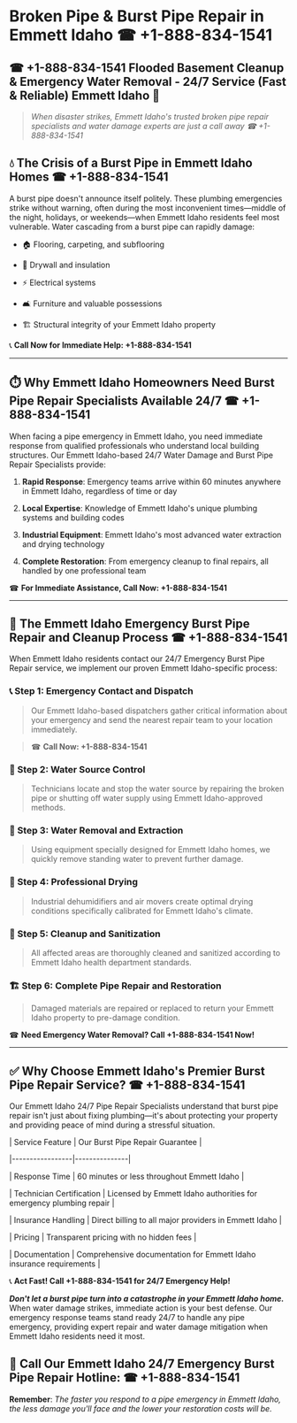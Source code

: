# Broken Pipe & Burst Pipe Repair in Emmett Idaho ☎ +1-888-834-1541  
## ☎ +1-888-834-1541 Flooded Basement Cleanup & Emergency Water Removal - 24/7 Service (Fast & Reliable) Emmett Idaho 🚨  

> *When disaster strikes, Emmett Idaho's trusted broken pipe repair specialists and water damage experts are just a call away ☎ +1-888-834-1541*  

## 💧 The Crisis of a Burst Pipe in Emmett Idaho Homes ☎ +1-888-834-1541  

A burst pipe doesn't announce itself politely. These plumbing emergencies strike without warning, often during the most inconvenient times—middle of the night, holidays, or weekends—when Emmett Idaho residents feel most vulnerable. Water cascading from a burst pipe can rapidly damage:  

* 🏠 Flooring, carpeting, and subflooring  
* 🧱 Drywall and insulation  
* ⚡ Electrical systems  
* 🛋️ Furniture and valuable possessions  
* 🏗️ Structural integrity of your Emmett Idaho property  

📞 **Call Now for Immediate Help: +1-888-834-1541**  

---  

## ⏱️ Why Emmett Idaho Homeowners Need Burst Pipe Repair Specialists Available 24/7 ☎ +1-888-834-1541  

When facing a pipe emergency in Emmett Idaho, you need immediate response from qualified professionals who understand local building structures. Our Emmett Idaho-based 24/7 Water Damage and Burst Pipe Repair Specialists provide:  

1. **Rapid Response**: Emergency teams arrive within 60 minutes anywhere in Emmett Idaho, regardless of time or day  
2. **Local Expertise**: Knowledge of Emmett Idaho's unique plumbing systems and building codes  
3. **Industrial Equipment**: Emmett Idaho's most advanced water extraction and drying technology  
4. **Complete Restoration**: From emergency cleanup to final repairs, all handled by one professional team  

☎ **For Immediate Assistance, Call Now: +1-888-834-1541**  

---  

## 🔧 The Emmett Idaho Emergency Burst Pipe Repair and Cleanup Process ☎ +1-888-834-1541  

When Emmett Idaho residents contact our 24/7 Emergency Burst Pipe Repair service, we implement our proven Emmett Idaho-specific process:  

### 📞 Step 1: Emergency Contact and Dispatch  
> Our Emmett Idaho-based dispatchers gather critical information about your emergency and send the nearest repair team to your location immediately.  
> ☎ **Call Now: +1-888-834-1541**  

### 🚿 Step 2: Water Source Control  
> Technicians locate and stop the water source by repairing the broken pipe or shutting off water supply using Emmett Idaho-approved methods.  

### 🌊 Step 3: Water Removal and Extraction  
> Using equipment specially designed for Emmett Idaho homes, we quickly remove standing water to prevent further damage.  

### 💨 Step 4: Professional Drying  
> Industrial dehumidifiers and air movers create optimal drying conditions specifically calibrated for Emmett Idaho's climate.  

### 🧼 Step 5: Cleanup and Sanitization  
> All affected areas are thoroughly cleaned and sanitized according to Emmett Idaho health department standards.  

### 🏗️ Step 6: Complete Pipe Repair and Restoration  
> Damaged materials are repaired or replaced to return your Emmett Idaho property to pre-damage condition.  

☎ **Need Emergency Water Removal? Call +1-888-834-1541 Now!**  

---  

## ✅ Why Choose Emmett Idaho's Premier Burst Pipe Repair Service? ☎ +1-888-834-1541  

Our Emmett Idaho 24/7 Pipe Repair Specialists understand that burst pipe repair isn't just about fixing plumbing—it's about protecting your property and providing peace of mind during a stressful situation.  

| Service Feature | Our Burst Pipe Repair Guarantee |  
|-----------------|---------------|  
| Response Time | 60 minutes or less throughout Emmett Idaho |  
| Technician Certification | Licensed by Emmett Idaho authorities for emergency plumbing repair |  
| Insurance Handling | Direct billing to all major providers in Emmett Idaho |  
| Pricing | Transparent pricing with no hidden fees |  
| Documentation | Comprehensive documentation for Emmett Idaho insurance requirements |  

📞 **Act Fast! Call +1-888-834-1541 for 24/7 Emergency Help!**  

***Don't let a burst pipe turn into a catastrophe in your Emmett Idaho home.*** When water damage strikes, immediate action is your best defense. Our emergency response teams stand ready 24/7 to handle any pipe emergency, providing expert repair and water damage mitigation when Emmett Idaho residents need it most.  

## 📱 Call Our Emmett Idaho 24/7 Emergency Burst Pipe Repair Hotline: ☎ +1-888-834-1541  

**Remember**: *The faster you respond to a pipe emergency in Emmett Idaho, the less damage you'll face and the lower your restoration costs will be.*